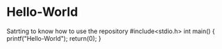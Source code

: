 # Hello-World
Satrting to know how to use the repository
#include<stdio.h>
int main()
{
 printf("Hello-World");
 return(0);
 }
